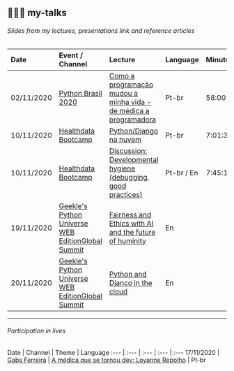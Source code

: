 ## 👩🏻‍💻 my-talks
###### Slides from my lectures, presentations link and reference articles

Date | Event / Channel | Lecture | Language | Minute
:--- | :--- | :--- | :--- | :---
02/11/2020 | [Python Brasil 2020](https://2020.pythonbrasil.org.br/) | [Como a programação mudou a minha vida - de médica a programadora](https://www.youtube.com/watch?v=JM2BSgSDmi8&t=3489s) | Pt-br | 58:00
10/11/2020 | [Healthdata Bootcamp](http://www.bootcamp.dadosesaude.com/) | [Python/Django na nuvem](https://www.youtube.com/watch?v=HkblR-Kiq1I&t=7071s) | Pt-br | 7:01:32
10/11/2020 | [Healthdata Bootcamp](http://www.bootcamp.dadosesaude.com/) | [Discussion: Developmental hygiene (debugging, good practices)](https://www.youtube.com/watch?v=HkblR-Kiq1I&t=7071s) | Pt-br / En | 7:45:19
19/11/2020 | [Geekle's Python Universe WEB EditionGlobal Summit](https://python.geekle.us/#speakers) | [Fairness and Ethics with AI and the future of huminity]() | En |
20/11/2020 | [Geekle's Python Universe WEB EditionGlobal Summit](https://python.geekle.us/#speakers) | [Python and Djanco in the cloud]() | En |

- - -

###### Participation in lives

Date | Channel | Theme | Language
:--- | :--- | :--- | :--- | :---
17/11/2020 | [Gabs Ferreira](https://www.youtube.com/channel/UCIQ4a2e9ZcDQhA7QU9NllKg) | [A médica que se tornou dev: Loyanne Repolho](https://www.youtube.com/watch?v=ZgJhKcucrWM) | Pt-br
